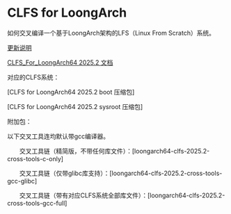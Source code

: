 # CLFS for LoongArch
如何交叉编译一个基于LoongArch架构的LFS（Linux From Scratch）系统。

[更新说明](https://github.com/sunhaiyong1978/CLFS-for-LoongArch/blob/main/ChangeLog.md)


[CLFS_For_LoongArch64 2025.2 文档](https://github.com/sunhaiyong1978/CLFS-for-LoongArch/blob/main/CLFS_For_LoongArch64.md)

对应的CLFS系统：
  
  [CLFS for LoongArch64 2025.2 boot 压缩包]

  [CLFS for LoongArch64 2025.2 sysroot 压缩包]

附加包：


以下交叉工具连均默认带gcc编译器。

　　交叉工具链（精简版，不带任何库文件）：[loongarch64-clfs-2025.2-cross-tools-c-only]
  
　　交叉工具链（仅带glibc库支持）：[loongarch64-clfs-2025.2-cross-tools-gcc-glibc]
  
　　交叉工具链（带有对应CLFS系统全部库文件）：[loongarch64-clfs-2025.2-cross-tools-gcc-full]
